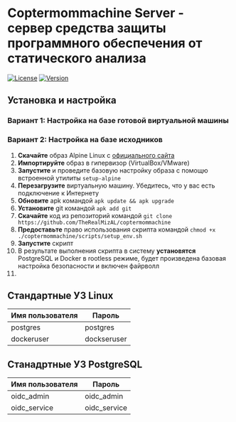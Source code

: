 # Coptermommachine Server - сервер средства защиты программного обеспечения от статического анализа
[![License](https://img.shields.io/badge/license-MIT-blue.svg)](LICENSE)
[![Version](https://img.shields.io/badge/version-0.1.0-yellow.svg)](CHANGELOG.md)

## Установка и настройка

### Вариант 1: Настройка на базе готовой виртуальной машины
### Вариант 2: Настройка на базе исходников

1. **Скачайте** образ Alpine Linux с [официального сайта](https://alpinelinux.org/downloads/)
2. **Импортируйте** образ в гипервизор (VirtualBox/VMware)
3. **Запустите** и проведите базовую настройку образа с помощю встроенной утилиты ```setup-alpine```
4. **Перезагрузите** виртуальную машину. Убедитесь, что у вас есть подключение к Интернету
5. **Обновите** apk командой ```apk update && apk upgrade```
6. **Установите** git командой ```apk add git```
7. **Скачайте** код из репозиторий командой ```git clone https://github.com/TheRealMizAL/coptermommachine```
8. **Предоставьте** право использования скрипта командой ```chmod +x ./coptermommachine/scripts/setup_env.sh```
9. **Запустите** скрипт
10. В результате выполнения скрипта в систему **установятся** PostgreSQL и Docker в rootless режиме, будет произведена базовая настройка безопасности и включен файрволл
11. 

## Стандартные УЗ Linux

|Имя пользователя|Пароль|
|----------------|------|
|postgres|postgres|
|dockeruser|dockseruser|

## Станадртные УЗ PostgreSQL
|Имя пользователя|Пароль|
|----------------|------|
|oidc_admin|oidc_admin|
|oidc_service|oidc_service|
